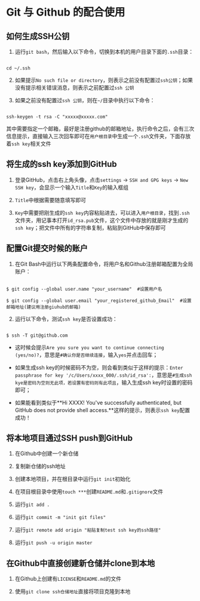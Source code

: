 # Git 与 Github 的配合使用



## 如何生成SSH公钥

1. 运行`git bash`，然后输入以下命令，切换到本机的用户目录下面的`.ssh`目录：        

```

cd ~/.ssh

```

2. 如果提示`No such file or directory`，则表示之前没有配置过`ssh公钥`；如果没有提示相关错误消息，则表示之前配置过`ssh 公钥`

3. 如果之前没有配置过`ssh 公钥`，则在`~/`目录中执行以下命令：

```

ssh-keygen -t rsa -C "xxxxx@xxxxx.com"

```

其中需要指定一个邮箱，最好是注册github的邮箱地址，执行命令之后，会有三次信息提示，直接输入三次回车即可在`用户根目录`中生成一个`.ssh`文件夹，下面存放着`ssh key`相关文件



## 将生成的ssh key添加到GitHub

1. 登录GitHub，点击右上角头像，点击`settings` -> `SSH and GPG keys` -> `New SSH key`，会显示一个输入`Title`和`Key`的输入框组

2. `Title`中根据需要随意填写即可

3. `Key`中需要把刚生成的`ssh key`内容粘贴进去，可以进入`用户根目录`，找到`.ssh`文件夹，用记事本打开`id_rsa.pub`文件，这个文件中存放的就是刚才生成的`ssh key`；把文件中所有的字符串复制，粘贴到GitHub中保存即可



## 配置Git提交时候的账户

1. 在Git Bash中运行以下两条配置命令，将用户名和Github注册邮箱配置为全局账户：

```

$ git config --global user.name "your_username"  #设置用户名

$ git config --global user.email "your_registered_github_Email"  #设置邮箱地址(建议用注册giuhub的邮箱)

```

2. 运行以下命令，测试`ssh key`是否设置成功：

```

$ ssh -T git@github.com

```

 + 这时候会提示`Are you sure you want to continue connecting (yes/no)?`，意思是`#确认你是否继续连接`，输入`yes`并点击回车；

 + 如果生成ssh key的时候密码不为空，则会看到类似于这样的提示：`Enter passphrase for key '/c/Users/xxxx_000/.ssh/id_rsa':`，意思是`#生成ssh kye是密码为空则无此项，若设置有密码则有此项且`，输入生成ssh key时设置的密码即可；

 + 如果能看到类似于**Hi XXXX! You've successfully authenticated, but GitHub does not provide shell access.**这样的提示，则表示`ssh key`配置成功！



## 将本地项目通过SSH push到GitHub

1. 在Github中创建一个新仓储

2. 复制新仓储的ssh地址

3. 创建本地项目，并在根目录中运行`git init`初始化

4. 在项目根目录中使用`touch ***`创建`README.md`和`.gitignore`文件

5. 运行`git add .`

6. 运行`git commit -m "init git files"`

7. 运行`git remote add origin "粘贴复制test ssh key的ssh路径"`

8. 运行`git push -u origin master`



## 在Github中直接创建新仓储并clone到本地

1. 在Github上创建有`LICENSE`和`README.md`的文件

2. 使用`git clone ssh仓储地址`直接将项目克隆到本地